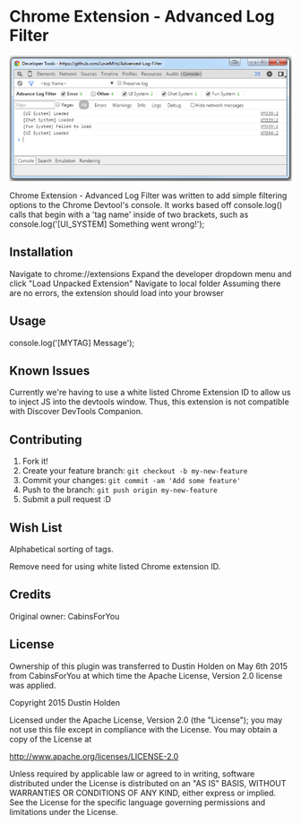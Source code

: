 # Chrome Extension - Advanced Log Filter

![](https://github.com/LoveMHz/Advanced-Log-Filter/blob/master/preview.png)

Chrome Extension - Advanced Log Filter was written to add simple filtering options to the Chrome Devtool's console. It works based off console.log() calls that begin with a 'tag name' inside of two brackets, such as console.log('[UI_SYSTEM] Something went wrong!');

## Installation

Navigate to chrome://extensions
Expand the developer dropdown menu and click "Load Unpacked Extension"
Navigate to local folder
Assuming there are no errors, the extension should load into your browser

## Usage
console.log('[MYTAG] Message');

## Known Issues

Currently we're having to use a white listed Chrome Extension ID to allow us to inject JS into the devtools window. Thus, this extension is not compatible with Discover DevTools Companion.

## Contributing

1. Fork it!
2. Create your feature branch: `git checkout -b my-new-feature`
3. Commit your changes: `git commit -am 'Add some feature'`
4. Push to the branch: `git push origin my-new-feature`
5. Submit a pull request :D

## Wish List

Alphabetical sorting of tags.

Remove need for using white listed Chrome extension ID.

## Credits

Original owner: CabinsForYou

## License

Ownership of this plugin was transferred to Dustin Holden on May 6th 2015 from CabinsForYou at which time the Apache License, Version 2.0 license was applied.

Copyright 2015 Dustin Holden

Licensed under the Apache License, Version 2.0 (the "License");
you may not use this file except in compliance with the License.
You may obtain a copy of the License at

 http://www.apache.org/licenses/LICENSE-2.0

Unless required by applicable law or agreed to in writing, software
distributed under the License is distributed on an "AS IS" BASIS,
WITHOUT WARRANTIES OR CONDITIONS OF ANY KIND, either express or implied.
See the License for the specific language governing permissions and
limitations under the License.